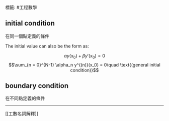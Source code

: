 標籤: #工程數學 

## initial condition
 
 在同一個點定義的條件
 
 The initial value can also be the form as:
 
 $$\alpha y(x_0) + \beta y'(x_0) = 0$$
 $$\sum_{n = 0}^{N-1} \alpha_n y^{(n)}(x_0) = 0\quad \text{(general initial condition)}$$
 
 ## boundary condition
 
 在不同點定義的條件
 
 ---
 
[[工數名詞解釋]] 